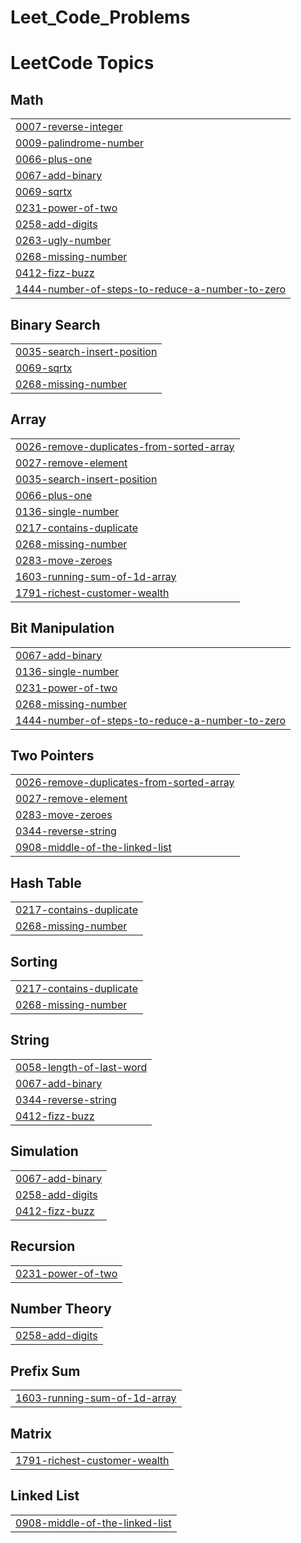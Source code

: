 # Leet_Code_Problems
<!---LeetCode Topics Start-->
# LeetCode Topics
## Math
|  |
| ------- |
| [0007-reverse-integer](https://github.com/saivishnu7989/Leet_Code_Problems/tree/master/0007-reverse-integer) |
| [0009-palindrome-number](https://github.com/saivishnu7989/Leet_Code_Problems/tree/master/0009-palindrome-number) |
| [0066-plus-one](https://github.com/saivishnu7989/Leet_Code_Problems/tree/master/0066-plus-one) |
| [0067-add-binary](https://github.com/saivishnu7989/Leet_Code_Problems/tree/master/0067-add-binary) |
| [0069-sqrtx](https://github.com/saivishnu7989/Leet_Code_Problems/tree/master/0069-sqrtx) |
| [0231-power-of-two](https://github.com/saivishnu7989/Leet_Code_Problems/tree/master/0231-power-of-two) |
| [0258-add-digits](https://github.com/saivishnu7989/Leet_Code_Problems/tree/master/0258-add-digits) |
| [0263-ugly-number](https://github.com/saivishnu7989/Leet_Code_Problems/tree/master/0263-ugly-number) |
| [0268-missing-number](https://github.com/saivishnu7989/Leet_Code_Problems/tree/master/0268-missing-number) |
| [0412-fizz-buzz](https://github.com/saivishnu7989/Leet_Code_Problems/tree/master/0412-fizz-buzz) |
| [1444-number-of-steps-to-reduce-a-number-to-zero](https://github.com/saivishnu7989/Leet_Code_Problems/tree/master/1444-number-of-steps-to-reduce-a-number-to-zero) |
## Binary Search
|  |
| ------- |
| [0035-search-insert-position](https://github.com/saivishnu7989/Leet_Code_Problems/tree/master/0035-search-insert-position) |
| [0069-sqrtx](https://github.com/saivishnu7989/Leet_Code_Problems/tree/master/0069-sqrtx) |
| [0268-missing-number](https://github.com/saivishnu7989/Leet_Code_Problems/tree/master/0268-missing-number) |
## Array
|  |
| ------- |
| [0026-remove-duplicates-from-sorted-array](https://github.com/saivishnu7989/Leet_Code_Problems/tree/master/0026-remove-duplicates-from-sorted-array) |
| [0027-remove-element](https://github.com/saivishnu7989/Leet_Code_Problems/tree/master/0027-remove-element) |
| [0035-search-insert-position](https://github.com/saivishnu7989/Leet_Code_Problems/tree/master/0035-search-insert-position) |
| [0066-plus-one](https://github.com/saivishnu7989/Leet_Code_Problems/tree/master/0066-plus-one) |
| [0136-single-number](https://github.com/saivishnu7989/Leet_Code_Problems/tree/master/0136-single-number) |
| [0217-contains-duplicate](https://github.com/saivishnu7989/Leet_Code_Problems/tree/master/0217-contains-duplicate) |
| [0268-missing-number](https://github.com/saivishnu7989/Leet_Code_Problems/tree/master/0268-missing-number) |
| [0283-move-zeroes](https://github.com/saivishnu7989/Leet_Code_Problems/tree/master/0283-move-zeroes) |
| [1603-running-sum-of-1d-array](https://github.com/saivishnu7989/Leet_Code_Problems/tree/master/1603-running-sum-of-1d-array) |
| [1791-richest-customer-wealth](https://github.com/saivishnu7989/Leet_Code_Problems/tree/master/1791-richest-customer-wealth) |
## Bit Manipulation
|  |
| ------- |
| [0067-add-binary](https://github.com/saivishnu7989/Leet_Code_Problems/tree/master/0067-add-binary) |
| [0136-single-number](https://github.com/saivishnu7989/Leet_Code_Problems/tree/master/0136-single-number) |
| [0231-power-of-two](https://github.com/saivishnu7989/Leet_Code_Problems/tree/master/0231-power-of-two) |
| [0268-missing-number](https://github.com/saivishnu7989/Leet_Code_Problems/tree/master/0268-missing-number) |
| [1444-number-of-steps-to-reduce-a-number-to-zero](https://github.com/saivishnu7989/Leet_Code_Problems/tree/master/1444-number-of-steps-to-reduce-a-number-to-zero) |
## Two Pointers
|  |
| ------- |
| [0026-remove-duplicates-from-sorted-array](https://github.com/saivishnu7989/Leet_Code_Problems/tree/master/0026-remove-duplicates-from-sorted-array) |
| [0027-remove-element](https://github.com/saivishnu7989/Leet_Code_Problems/tree/master/0027-remove-element) |
| [0283-move-zeroes](https://github.com/saivishnu7989/Leet_Code_Problems/tree/master/0283-move-zeroes) |
| [0344-reverse-string](https://github.com/saivishnu7989/Leet_Code_Problems/tree/master/0344-reverse-string) |
| [0908-middle-of-the-linked-list](https://github.com/saivishnu7989/Leet_Code_Problems/tree/master/0908-middle-of-the-linked-list) |
## Hash Table
|  |
| ------- |
| [0217-contains-duplicate](https://github.com/saivishnu7989/Leet_Code_Problems/tree/master/0217-contains-duplicate) |
| [0268-missing-number](https://github.com/saivishnu7989/Leet_Code_Problems/tree/master/0268-missing-number) |
## Sorting
|  |
| ------- |
| [0217-contains-duplicate](https://github.com/saivishnu7989/Leet_Code_Problems/tree/master/0217-contains-duplicate) |
| [0268-missing-number](https://github.com/saivishnu7989/Leet_Code_Problems/tree/master/0268-missing-number) |
## String
|  |
| ------- |
| [0058-length-of-last-word](https://github.com/saivishnu7989/Leet_Code_Problems/tree/master/0058-length-of-last-word) |
| [0067-add-binary](https://github.com/saivishnu7989/Leet_Code_Problems/tree/master/0067-add-binary) |
| [0344-reverse-string](https://github.com/saivishnu7989/Leet_Code_Problems/tree/master/0344-reverse-string) |
| [0412-fizz-buzz](https://github.com/saivishnu7989/Leet_Code_Problems/tree/master/0412-fizz-buzz) |
## Simulation
|  |
| ------- |
| [0067-add-binary](https://github.com/saivishnu7989/Leet_Code_Problems/tree/master/0067-add-binary) |
| [0258-add-digits](https://github.com/saivishnu7989/Leet_Code_Problems/tree/master/0258-add-digits) |
| [0412-fizz-buzz](https://github.com/saivishnu7989/Leet_Code_Problems/tree/master/0412-fizz-buzz) |
## Recursion
|  |
| ------- |
| [0231-power-of-two](https://github.com/saivishnu7989/Leet_Code_Problems/tree/master/0231-power-of-two) |
## Number Theory
|  |
| ------- |
| [0258-add-digits](https://github.com/saivishnu7989/Leet_Code_Problems/tree/master/0258-add-digits) |
## Prefix Sum
|  |
| ------- |
| [1603-running-sum-of-1d-array](https://github.com/saivishnu7989/Leet_Code_Problems/tree/master/1603-running-sum-of-1d-array) |
## Matrix
|  |
| ------- |
| [1791-richest-customer-wealth](https://github.com/saivishnu7989/Leet_Code_Problems/tree/master/1791-richest-customer-wealth) |
## Linked List
|  |
| ------- |
| [0908-middle-of-the-linked-list](https://github.com/saivishnu7989/Leet_Code_Problems/tree/master/0908-middle-of-the-linked-list) |
<!---LeetCode Topics End-->